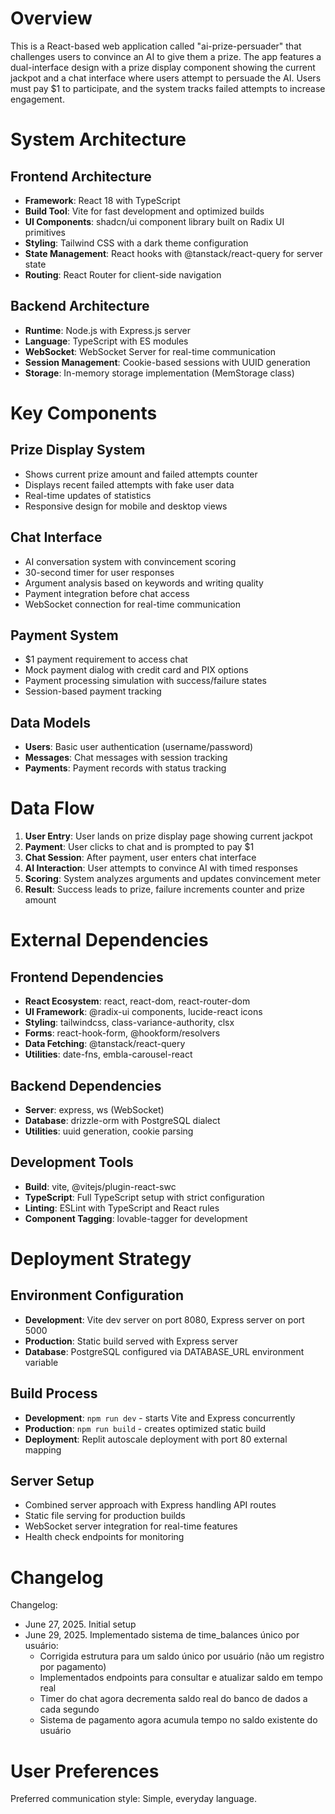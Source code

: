 # Overview

This is a React-based web application called "ai-prize-persuader" that challenges users to convince an AI to give them a prize. The app features a dual-interface design with a prize display component showing the current jackpot and a chat interface where users attempt to persuade the AI. Users must pay $1 to participate, and the system tracks failed attempts to increase engagement.

# System Architecture

## Frontend Architecture
- **Framework**: React 18 with TypeScript
- **Build Tool**: Vite for fast development and optimized builds
- **UI Components**: shadcn/ui component library built on Radix UI primitives
- **Styling**: Tailwind CSS with a dark theme configuration
- **State Management**: React hooks with @tanstack/react-query for server state
- **Routing**: React Router for client-side navigation

## Backend Architecture
- **Runtime**: Node.js with Express.js server
- **Language**: TypeScript with ES modules
- **WebSocket**: WebSocket Server for real-time communication
- **Session Management**: Cookie-based sessions with UUID generation
- **Storage**: In-memory storage implementation (MemStorage class)

# Key Components

## Prize Display System
- Shows current prize amount and failed attempts counter
- Displays recent failed attempts with fake user data
- Real-time updates of statistics
- Responsive design for mobile and desktop views

## Chat Interface
- AI conversation system with convincement scoring
- 30-second timer for user responses
- Argument analysis based on keywords and writing quality
- Payment integration before chat access
- WebSocket connection for real-time communication

## Payment System
- $1 payment requirement to access chat
- Mock payment dialog with credit card and PIX options
- Payment processing simulation with success/failure states
- Session-based payment tracking

## Data Models
- **Users**: Basic user authentication (username/password)
- **Messages**: Chat messages with session tracking
- **Payments**: Payment records with status tracking

# Data Flow

1. **User Entry**: User lands on prize display page showing current jackpot
2. **Payment**: User clicks to chat and is prompted to pay $1
3. **Chat Session**: After payment, user enters chat interface
4. **AI Interaction**: User attempts to convince AI with timed responses
5. **Scoring**: System analyzes arguments and updates convincement meter
6. **Result**: Success leads to prize, failure increments counter and prize amount

# External Dependencies

## Frontend Dependencies
- **React Ecosystem**: react, react-dom, react-router-dom
- **UI Framework**: @radix-ui components, lucide-react icons
- **Styling**: tailwindcss, class-variance-authority, clsx
- **Forms**: react-hook-form, @hookform/resolvers
- **Data Fetching**: @tanstack/react-query
- **Utilities**: date-fns, embla-carousel-react

## Backend Dependencies
- **Server**: express, ws (WebSocket)
- **Database**: drizzle-orm with PostgreSQL dialect
- **Utilities**: uuid generation, cookie parsing

## Development Tools
- **Build**: vite, @vitejs/plugin-react-swc
- **TypeScript**: Full TypeScript setup with strict configuration
- **Linting**: ESLint with TypeScript and React rules
- **Component Tagging**: lovable-tagger for development

# Deployment Strategy

## Environment Configuration
- **Development**: Vite dev server on port 8080, Express server on port 5000
- **Production**: Static build served with Express server
- **Database**: PostgreSQL configured via DATABASE_URL environment variable

## Build Process
- **Development**: `npm run dev` - starts Vite and Express concurrently
- **Production**: `npm run build` - creates optimized static build
- **Deployment**: Replit autoscale deployment with port 80 external mapping

## Server Setup
- Combined server approach with Express handling API routes
- Static file serving for production builds
- WebSocket server integration for real-time features
- Health check endpoints for monitoring

# Changelog

Changelog:
- June 27, 2025. Initial setup
- June 29, 2025. Implementado sistema de time_balances único por usuário:
  * Corrigida estrutura para um saldo único por usuário (não um registro por pagamento)
  * Implementados endpoints para consultar e atualizar saldo em tempo real
  * Timer do chat agora decrementa saldo real do banco de dados a cada segundo
  * Sistema de pagamento agora acumula tempo no saldo existente do usuário

# User Preferences

Preferred communication style: Simple, everyday language.